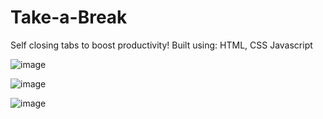 # Take-a-Break
Self closing tabs to boost productivity!
Built using: HTML, CSS Javascript

![image](https://user-images.githubusercontent.com/80235375/224358364-2f745795-f049-42fc-bd9d-41c636a7cadf.png)


![image](https://user-images.githubusercontent.com/80235375/224358608-e530af28-536e-4ab4-93e8-0550978dbe4a.png)


![image](https://user-images.githubusercontent.com/80235375/224358698-462f1810-a4c0-4937-8ec0-21547591a71a.png)

